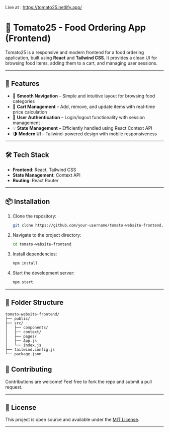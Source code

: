 Live at : https://tomato25.netlify.app/

# 🍅 Tomato25 - Food Ordering App (Frontend)

Tomato25 is a responsive and modern frontend for a food ordering application, built using **React** and **Tailwind CSS**. It provides a clean UI for browsing food items, adding them to a cart, and managing user sessions.

---

## 🚀 Features

- 🧭 **Smooth Navigation** – Simple and intuitive layout for browsing food categories
- 🛒 **Cart Management** – Add, remove, and update items with real-time price calculation
- 🔐 **User Authentication** – Login/logout functionality with session management
- 💡 **State Management** – Efficiently handled using React Context API
- 🌗 **Modern UI** – Tailwind-powered design with mobile responsiveness

---

## 🛠️ Tech Stack

- **Frontend**: React, Tailwind CSS
- **State Management**: Context API
- **Routing**: React Router

---

## 📦 Installation

1. Clone the repository:
   ```bash
   git clone https://github.com/your-username/tomato-website-frontend.git
   ```
2. Navigate to the project directory:
   ```bash
   cd tomato-website-frontend
   ```
3. Install dependencies:
   ```bash
   npm install
   ```
4. Start the development server:
   ```bash
   npm start
   ```

---

## 📁 Folder Structure

```
tomato-website-frontend/
├── public/
├── src/
│   ├── components/
│   ├── context/
│   ├── pages/
│   ├── App.js
│   └── index.js
├── tailwind.config.js
└── package.json
```


## 🤝 Contributing

Contributions are welcome! Feel free to fork the repo and submit a pull request.

---

## 📄 License

This project is open source and available under the [MIT License](LICENSE).

---



